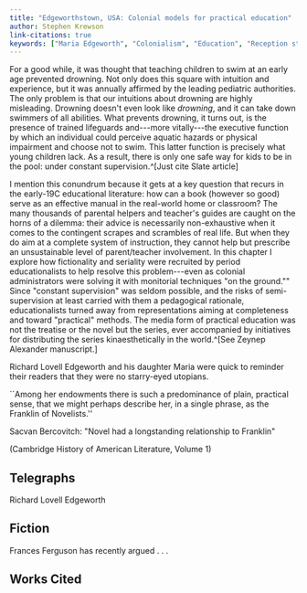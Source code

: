```yaml
---
title: "Edgeworthstown, USA: Colonial models for practical education"
author: Stephen Krewson
link-citations: true
keywords: ["Maria Edgeworth", "Colonialism", "Education", "Reception studies"]
---
```


For a good while, it was thought that teaching children to swim at an early age prevented drowning. Not only does this square with intuition and experience, but it was annually affirmed by the leading pediatric authorities. The only problem is that our intuitions about drowning are highly misleading. Drowning doesn't even look like *drowning*, and it can take down swimmers of all abilities. What prevents drowning, it turns out, is the presence of trained lifeguards and---more vitally---the executive function by which an individual could perceive aquatic hazards or physical impairment and choose not to swim. This latter function is precisely what young children lack. As a result, there is only one safe way for kids to be in the pool: under constant supervision.^[Just cite Slate article]

I mention this conundrum because it gets at a key question that recurs in the early-19C educational literature: how can a book (however so good) serve as an effective manual in the real-world home or classroom? The many thousands of parental helpers and teacher's guides are caught on the horns of a dilemma: their advice is necessarily non-exhaustive when it comes to the contingent scrapes and scrambles of real life. But when they do aim at a complete system of instruction, they cannot help but prescribe an unsustainable level of parent/teacher involvement. In this chapter I explore how fictionality and seriality were recruited by period educationalists to help resolve this problem---even as colonial administrators were solving it with monitorial techniques "on the ground."" Since "constant supervision" was seldom possible, and the risks of semi-supervision at least carried with them a pedagogical rationale, educationalists turned away from representations aiming at completeness and toward "practical" methods. The media form of practical education was not the treatise or the novel but the series, ever accompanied by initiatives for distributing the series kinaesthetically in the world.^[See Zeynep Alexander manuscript.]

Richard Lovell Edgeworth and his daughter Maria were quick to reminder their readers that they were no starry-eyed utopians. 










``Among her endowments there is such a predominance of plain, practical sense, that we might perhaps describe her, in a single phrase, as the Franklin of Novelists.'' 

Sacvan Bercovitch: "Novel had a longstanding relationship to Franklin"

(Cambridge History of American Literature, Volume 1)







Telegraphs
----------
Richard Lovell Edgeworth


Fiction
-------
Frances Ferguson has recently argued . . . 

Works Cited
-----------
